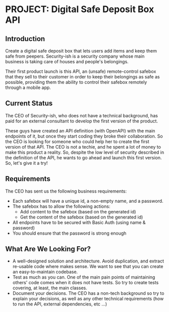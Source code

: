 # PROJECT: Digital Safe Deposit Box API

## Introduction

Create a digital safe deposit box that lets users add items and keep them safe from peepers. Security-ish is a security company whose main business is taking care of houses and people's belongings.

Their first product launch is this API, an (unsafe) remote-control safebox that they sell to their customer in order to keep their belongings as safe as possible, providing them the ability to control their safebox remotely through a mobile app.

## Current Status

The CEO of Security-ish, who does not have a technical background, has paid for an external consultant to develop the first version of the product.

These guys have created an API definition (with OpenAPI) with the main endpoints of it, but once they start coding they broke their collaboration. So the CEO is looking for someone who could help her to create the first version of that API. The CEO is not a techie, and he spent a lot of money to make this product a reality. So, despite the low level of security described in the definition of the API, he wants to go ahead and launch this first version. So, let's give it a try!

## Requirements

The CEO has sent us the following business requirements:

- Each safebox will have a unique id, a non-empty name, and a password.
- The safebox has to allow the following actions:
  - Add content to the safebox (based on the generated id)
  - Get the content of the safebox (based on the generated id)
- All endpoints have to be secured with Basic Auth (using name & password)
- You should ensure that the password is strong enough

## What Are We Looking For?

- A well-designed solution and architecture. Avoid duplication, and extract re-usable code where makes sense. We want to see that you can create an easy-to-maintain codebase.
- Test as much as you can. One of the main pain points of maintaining others' code comes when it does not have tests. So try to create tests covering, at least, the main classes.
- Document your decisions. The CEO has a non-tech background so try to explain your decisions, as well as any other technical requirements (how to run the API, external dependencies, etc ...)